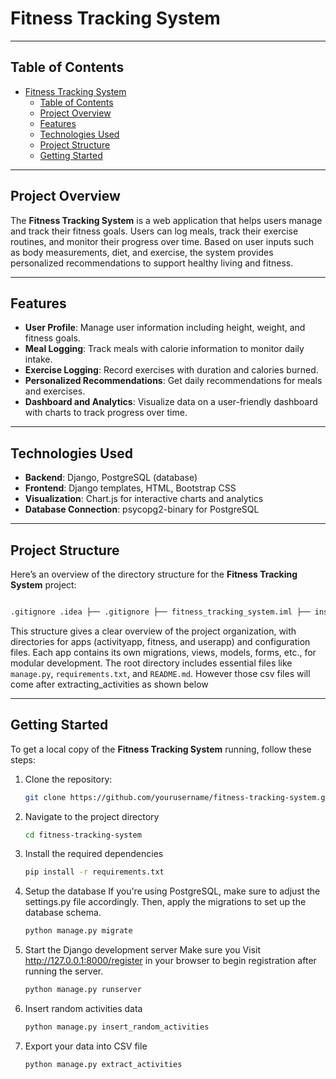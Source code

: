 # Fitness Tracking System

---

## Table of Contents

- [Fitness Tracking System](#fitness-tracking-system)
  - [Table of Contents](#table-of-contents)
  - [Project Overview](#project-overview)
  - [Features](#features)
  - [Technologies Used](#technologies-used)
  - [Project Structure](#project-structure)
  - [Getting Started](#getting-started)

---

## Project Overview

The **Fitness Tracking System** is a web application that helps users manage and track their fitness goals. Users can log meals, track their exercise routines, and monitor their progress over time. Based on user inputs such as body measurements, diet, and exercise, the system provides personalized recommendations to support healthy living and fitness.

---

## Features

- **User Profile**: Manage user information including height, weight, and fitness goals.
- **Meal Logging**: Track meals with calorie information to monitor daily intake.
- **Exercise Logging**: Record exercises with duration and calories burned.
- **Personalized Recommendations**: Get daily recommendations for meals and exercises.
- **Dashboard and Analytics**: Visualize data on a user-friendly dashboard with charts to track progress over time.

---

## Technologies Used

- **Backend**: Django, PostgreSQL (database)
- **Frontend**: Django templates, HTML, Bootstrap CSS
- **Visualization**: Chart.js for interactive charts and analytics
- **Database Connection**: psycopg2-binary for PostgreSQL

---

## Project Structure

Here’s an overview of the directory structure for the **Fitness Tracking System** project:

```txt

.gitignore .idea ├── .gitignore ├── fitness_tracking_system.iml ├── inspectionProfiles │ ├── Project_Default.xml │ └── profiles_settings.xml ├── misc.xml └── modules.xml .vscode └── settings.json README.md activityapp ├── init.py ├── pycache │ ├── init.cpython-311.pyc │ ├── init.cpython-313.pyc │ ├── admin.cpython-311.pyc │ ├── admin.cpython-313.pyc │ ├── apps.cpython-311.pyc │ ├── apps.cpython-313.pyc │ ├── forms.cpython-311.pyc │ ├── forms.cpython-313.pyc │ ├── models.cpython-311.pyc │ ├── models.cpython-313.pyc │ ├── urls.cpython-311.pyc │ ├── urls.cpython-313.pyc │ ├── views.cpython-311.pyc │ └── views.cpython-313.pyc ├── admin.py ├── apps.py ├── forms.py ├── management │ └── commands │ ├── pycache │ │ ├── extract_activities.cpython-313.pyc │ │ └── insert_random_activities.cpython-313.pyc │ ├── extract_activities.py │ └── insert_random_activities.py ├── migrations │ ├── 0001_initial.py │ ├── 0002_activity_activity_type.py │ ├── 0003_recommendation.py │ ├── init.py │ └── pycache │ ├── 0001_initial.cpython-311.pyc │ ├── 0001_initial.cpython-313.pyc │ ├── 0002_activity_activity_type.cpython-311.pyc │ ├── 0002_activity_activity_type.cpython-313.pyc │ ├── 0003_recommendation.cpython-313.pyc │ ├── init.cpython-311.pyc │ └── init.cpython-313.pyc ├── models.py ├── tests.py ├── urls.py └── views.py db.sqlite3 duration_summary.csv fitness ├── init.py ├── pycache │ ├── init.cpython-311.pyc │ ├── init.cpython-313.pyc │ ├── settings.cpython-311.pyc │ ├── settings.cpython-313.pyc │ ├── urls.cpython-311.pyc │ ├── urls.cpython-313.pyc │ ├── wsgi.cpython-311.pyc │ └── wsgi.cpython-313.pyc ├── asgi.py ├── settings.py ├── urls.py └── wsgi.py manage.py merged_activities.csv requirements.txt sport_activities.csv templates ├── activityapp │ ├── activity_confirm_delete.html │ ├── activity_form.html │ └── activity_list.html ├── base.html ├── insert_random_activities.py └── userapp ├── login.html └── register.html userapp ├── init.py ├── pycache │ ├── init.cpython-311.pyc │ ├── init.cpython-313.pyc │ ├── admin.cpython-311.pyc │ ├── admin.cpython-313.pyc │ ├── apps.cpython-311.pyc │ ├── apps.cpython-313.pyc │ ├── forms.cpython-311.pyc │ ├── forms.cpython-313.pyc │ ├── models.cpython-311.pyc │ ├── models.cpython-313.pyc │ ├── urls.cpython-311.pyc │ ├── urls.cpython-313.pyc │ ├── views.cpython-311.pyc │ └── views.cpython-313.pyc ├── admin.py ├── apps.py ├── forms.py ├── migrations │ ├── 0001_initial.py │ ├── init.py │ └── pycache │ ├── 0001_initial.cpython-311.pyc │ ├── 0001_initial.cpython-313.pyc │ ├── init.cpython-311.pyc │ └── init.cpython-313.pyc ├── models.py ├── tests.py ├── urls.py └── views.py

```
This structure gives a clear overview of the project organization, with directories for apps (activityapp, fitness, and userapp) and configuration files. Each app contains its own migrations, views, models, forms, etc., for modular development. The root directory includes essential files like `manage.py`, `requirements.txt`, and `README.md`. However those csv files will come after extracting_activities as shown below

---

## Getting Started

To get a local copy of the **Fitness Tracking System** running, follow these steps:

1. Clone the repository:
   ```bash
   git clone https://github.com/yourusername/fitness-tracking-system.git

2. Navigate to the project directory
   ```bash
   cd fitness-tracking-system
3. Install the required dependencies
   ```bash
   pip install -r requirements.txt
4. Setup the database
   If you're using PostgreSQL, make sure to adjust the settings.py file accordingly. Then, apply the migrations to set up the database schema.
   ```bash
   python manage.py migrate

5. Start the Django development server
    Make sure you Visit http://127.0.0.1:8000/register in your browser to begin  registration after running the server.

   ```bash
   python manage.py runserver


6. Insert random activities data
   ```bash
   python manage.py insert_random_activities
7. Export your data into CSV file 
   ```bash
   python manage.py extract_activities   
